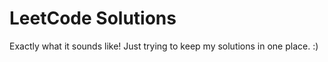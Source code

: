 # LeetCode Solutions

Exactly what it sounds like!
Just trying to keep my solutions in one place. :)
